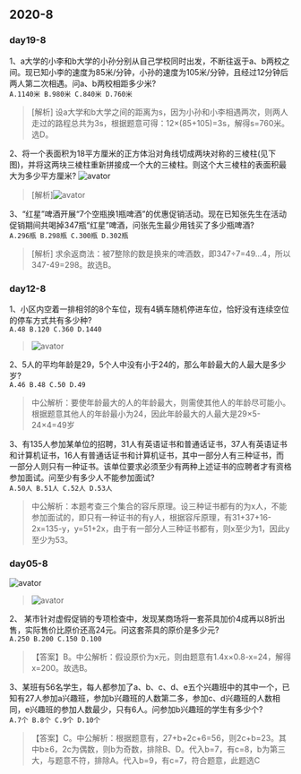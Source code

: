 <!--数量关系-->
## 2020-8
<side-bar :arrObj="['day19-8', 'day12-8', 'day05-8']"></side-bar>

### day19-8

1、a大学的小李和b大学的小孙分别从自己学校同时出发，不断往返于a、b两校之间。现已知小李的速度为85米/分钟，小孙的速度为105米/分钟，且经过12分钟后两人第二次相遇。问a、b两校相距多少米?<br>
`A.1140米 B.980米 C.840米 D.760米`
>[解析] 设a大学和b大学之间的距离为s，因为小孙和小李相遇两次，则两人走过的路程总共为3s，根据题意可得：12×(85+105)=3s，解得s=760米。选D。

2、将一个表面积为18平方厘米的正方体沿对角线切成两块对称的三棱柱(见下图)，并将这两块三棱柱重新拼接成一个大的三棱柱。则这个大三棱柱的表面积最大为多少平方厘米?
![avator](http://www.offcn.com/dl/2020/0819/20200819091203826.png)
>[解析]![avator](http://hn.offcn.com/dl/2020/0819/20200819114204589.png)

3、“红星”啤酒开展“7个空瓶换1瓶啤酒”的优惠促销活动。现在已知张先生在活动促销期间共喝掉347瓶“红星”啤酒，问张先生最少用钱买了多少瓶啤酒?<br>
`A.296瓶 B.298瓶 C.300瓶 D.302瓶`
>[解析] 求余返商法：被7整除的数是换来的啤酒数，即347÷7=49...4，所以347-49=298。故选B。

### day12-8

1、小区内空着一排相邻的8个车位，现有4辆车随机停进车位，恰好没有连续空位的停车方式共有多少种?<br>
`A.48 B.120 C.360 D.1440`
>![avator](http://www.offcn.com/dl/2020/0812/20200812103934379.jpg)

2、5人的平均年龄是29，5个人中没有小于24的，那么年龄最大的人最大是多少岁?<br>
`A.46 B.48 C.50 D.49`
>中公解析：要使年龄最大的人的年龄最大，则需使其他人的年龄尽可能小。根据题意其他人的年龄最小为24，因此年龄最大的人最大是29×5-24×4=49岁

3、有135人参加某单位的招聘，31人有英语证书和普通话证书，37人有英语证书和计算机证书，16人有普通话证书和计算机证书，其中一部分人有三种证书，而一部分人则只有一种证书。该单位要求必须至少有两种上述证书的应聘者才有资格参加面试。问至少有多少人不能参加面试?<br>
`A.50人 B.51人 C.52人 D.53人`
>中公解析：本题考查三个集合的容斥原理。设三种证书都有的为x人，不能参加面试的，即只有一种证书的有y人，根据容斥原理，有31+37+16-2x=135-y，y=51+2x，由于有一部分人三种证书都有，则x至少为1，因此y至少为53。


### day05-8

![avator](http://www.offcn.com/dl/2020/0805/20200805112605680.jpg)
>![avator](http://www.offcn.com/dl/2020/0805/20200805112728222.jpg)

2、 某市针对虚假促销的专项检查中，发现某商场将一套茶具加价4成再以8折出售，实际售价比原价还高24元。问这套茶具的原价是多少元?<br>
`A.250 B.200 C.150 D.100`
>【答案】B。中公解析：假设原价为x元，则由题意有1.4x×0.8-x=24，解得x=200。故选B。

3、某班有56名学生，每人都参加了a、b、c、d、e五个兴趣班中的其中一个，已知有27人参加a兴趣班，参加b兴趣班的人数第二多，参加c、d兴趣班的人数相同，e兴趣班的参加人数最少，只有6人。问参加b兴趣班的学生有多少个?<br>
`A.7个 B.8个 C.9个 D.10个`
>【答案】C。中公解析：根据题意有，27+b+2c+6=56，则2c+b=23。其中b≥6，2c为偶数，则b为奇数，排除B、D。代入b=7，有c=8，b为第三大，与题意不符，排除A。代入b=9，有c=7，符合题意，此题选C